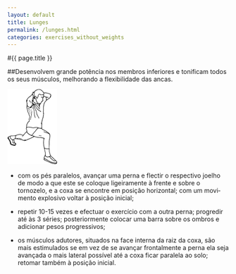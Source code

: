 ```yaml
---
layout: default
title: Lunges
permalink: /lunges.html
categories: exercises_without_weights
---
```


#{{ page.title }}

##Desenvolvem grande potência nos membros inferiores e tonificam todos os seus músculos, melhorando a flexibilidade das ancas.

![Lunges](assets/flexoes-laterais-do-tronco_clip_image002.gif)

* com os pés paralelos, avançar uma perna e flectir o respectivo joelho de modo a que este se coloque ligeiramente à frente e sobre o tornozelo, e a coxa se encontre em posição horizontal; com um movi­mento explosivo voltar à posição inicial;

* repetir 10-15 vezes e efectuar o exercício com a outra perna; progredir até às 3 séries; posteriormente colocar uma barra sobre os om­bros e adicionar pesos progressivos;

* os músculos adutores, situados na face interna da raiz da coxa, são mais estimulados se em vez de se avançar frontalmente a perna ela seja avançada o mais lateral possível até a coxa ficar paralela ao solo; retomar também à posição inicial.